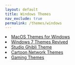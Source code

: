 ```yaml
---
layout: default
title: Windows Themes
nav_exclude: true
permalink: /themes/windows
---
```


<div class="card">
  <div class="container">
    <lu>
      <li class="text-delta"><a href="https://the-back-room.github.io/themes/windows/macos-themes-for-windows.md" target="_blank">MacOS Themes for Windows</a></li>
      <li class="text-delta"><a href="https://the-back-room.github.io/themes/windows/windows-seven-themes-revived.md" target="_blank">Windows 7 Themes Revived</a></li>
      <li class="text-delta"><a href="https://the-back-room.github.io/themes/windows/studio-ghibli-themes.md" target="_blank">Studio Ghibli Theme</a></li>
      <li class="text-delta"><a href="https://the-back-room.github.io/themes/windows/cartoon-network-themes.md" target="_blank">Cartoon Network Themes</a></li>
      <li class="text-delta"><a href="https://the-back-room.github.io/themes/windows/gaming-themes.md" target="_blank">Gaming Themes</a></li>
    </lu>
  </div>
</div>